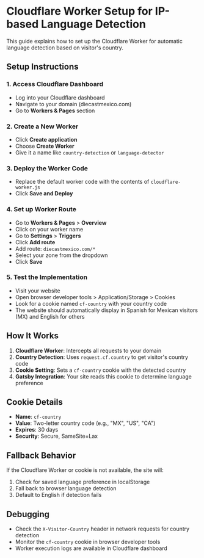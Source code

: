 # Cloudflare Worker Setup for IP-based Language Detection

This guide explains how to set up the Cloudflare Worker for automatic language detection based on visitor's country.

## Setup Instructions

### 1. Access Cloudflare Dashboard
- Log into your Cloudflare dashboard
- Navigate to your domain (diecastmexico.com)
- Go to **Workers & Pages** section

### 2. Create a New Worker
- Click **Create application**
- Choose **Create Worker**
- Give it a name like `country-detection` or `language-detector`

### 3. Deploy the Worker Code
- Replace the default worker code with the contents of `cloudflare-worker.js`
- Click **Save and Deploy**

### 4. Set up Worker Route
- Go to **Workers & Pages** > **Overview**
- Click on your worker name
- Go to **Settings** > **Triggers**
- Click **Add route**
- Add route: `diecastmexico.com/*`
- Select your zone from the dropdown
- Click **Save**

### 5. Test the Implementation
- Visit your website
- Open browser developer tools > Application/Storage > Cookies
- Look for a cookie named `cf-country` with your country code
- The website should automatically display in Spanish for Mexican visitors (MX) and English for others

## How It Works

1. **Cloudflare Worker**: Intercepts all requests to your domain
2. **Country Detection**: Uses `request.cf.country` to get visitor's country code
3. **Cookie Setting**: Sets a `cf-country` cookie with the detected country
4. **Gatsby Integration**: Your site reads this cookie to determine language preference

## Cookie Details
- **Name**: `cf-country`
- **Value**: Two-letter country code (e.g., "MX", "US", "CA")
- **Expires**: 30 days
- **Security**: Secure, SameSite=Lax

## Fallback Behavior
If the Cloudflare Worker or cookie is not available, the site will:
1. Check for saved language preference in localStorage
2. Fall back to browser language detection
3. Default to English if detection fails

## Debugging
- Check the `X-Visitor-Country` header in network requests for country detection
- Monitor the `cf-country` cookie in browser developer tools
- Worker execution logs are available in Cloudflare dashboard